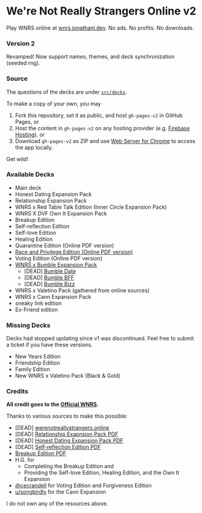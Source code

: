 # We're Not Really Strangers Online v2

Play WNRS online at [wnrs.jonathanl.dev](https://wnrs.jonathanl.dev). No ads. No profits. No downloads.

### Version 2

Revamped! Now support names, themes, and deck synchronization (seeded rng).

### Source

The questions of the decks are under [`src/decks`](https://github.com/jonathan-lph/wnrs/tree/v2/src/decks).

To make a copy of your own, you may

1. Fork this repository, set it as public, and host `gh-pages-v2` in GitHub Pages, or
2. Host the content in `gh-pages-v2` on any hosting provider (e.g. [Firebase Hosting](https://firebase.google.com/docs/hosting/quickstart)), or
3. Download `gh-pages-v2` as ZIP and use [Web Server for Chrome](https://chrome.google.com/webstore/detail/web-server-for-chrome/ofhbbkphhbklhfoeikjpcbhemlocgigb) to access the app locally.

Get wild!

### Available Decks

- Main deck
- Honest Dating Expansion Pack
- Relationship Expansion Pack
- WNRS x Red Table Talk Edition (Inner Circle Expansion Pack)
- WNRS X DVF Own It Expansion Pack
- Breakup Edition
- Self-reflection Edition
- Self-love Edition
- Healing Edition
- Quarantine Edition (Online PDF version)
- [Race and Privilege Edition (Online PDF version)](https://drive.google.com/file/d/1nNqIKv7wa4f3EYHCcXkutoznRx6qDDaz/view)
- Voting Edition (Online PDF version)
- [WNRS x Bumble Expansion Pack](https://bumble.com/en/the-buzz/wnrs-card-game)
  - [DEAD] [Bumble Date](https://dl.dropboxusercontent.com//s/vk4u4zc3i7gmsvf/WNRS_Date%20Cards.pdf?dl=0)
  - [DEAD] [Bumble BFF](https://dl.dropboxusercontent.com/s/9238tjyf204ly3i/WNRS_BFF%20Cards.pdf)
  - [DEAD] [Bumble Bizz](https://dl.dropboxusercontent.com/s/o6tzq56xlql5osx/WNRS_Bizz%20Cards.pdf?dl=0)
- WNRS x Valetino Pack (gathered from online sources)
- WNRS x Cann Expansion Pack 
- sneaky link edition
- Ex-Friend edition

### Missing Decks

Decks had stopped updating since v1 was discontinued. Feel free to submit a ticket if you have these versions.

- New Years Edition
- Friendship Edition
- Family Edition
- New WNRS x Valetino Pack (Black & Gold)

### Credits

**All credit goes to the [Official WNRS](https://www.werenotreallystrangers.com/).** 

Thanks to various sources to make this possible:

- [DEAD] [werenotreallystrangers.online](https://www.werenotreallystrangers.online/)
- [DEAD] [Relationship Exapnsion Pack PDF](https://dochub.com/roughunderscoreoutlines/ok2BPdERPa9DGDBKAxpLrN/relationship-wnrs-pdf?dt=AXuCHZr9L4ypEGKbqj8z)
- [DEAD] [Honest Dating Expansion Pack PDF](https://dochub.com/roughunderscoreoutlines/r4D6EkZVZZp2mNBVpQXW7O/honest-dating-wnrs-3-pdf?dt=LjiqJAQd6CRamnAoMbew)
- [DEAD] [Self-reflection Edition PDF](https://dochub.com/roughunderscoreoutlines/8adOrbPVQgljYnBR24Mj7D/self-reflection-wnrs-3-pdf?dt=Z44EAc2EzxcF7YquWmdg)
- [Breakup Edition PDF](https://docs.google.com/document/d/1-MPhFVRuzj4LZcatqvYJRKnYkIQOwxHr1sYwJ6WYrWM/edit?usp=sharing)
- H.G. for 
  - Completing the Breakup Edition and 
  - Providing the Self-love Edition, Healing Edition, and the Own It Expansion
- [@cecrandell](https://github.com/cecrandell/) for Voting Edition and Forgiveness Edition 
- [u/songbirdly](https://www.reddit.com/user/songbirdly) for the Cann Expansion

I do not own any of the resources above.

